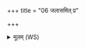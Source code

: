 +++
title = "06 जलासमित् प्र"

+++
<details><summary>मूलम् (WS)</summary>

जलासमित् प्र सिञ्चतु तद्विषस्यापसिञ्चतु ।  
यामस्यति पृश्निबाहुरिष्टं हरिद्रुपर्ण्यम् ॥ ६ ॥
</details>